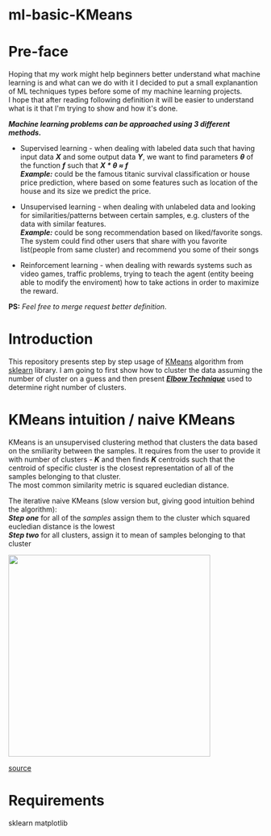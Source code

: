 # ml-basic-KMeans

# Pre-face
Hoping that my work might help beginners better understand what machine learning is and what can we do with it I decided to put a small explanantion of ML techniques types before some of my machine learning projects.  
I hope that after reading following definition it will be easier to understand what is it that I'm trying to show and how it's done.

***Machine learning problems can be approached using 3 different methods.***
* Supervised learning - when dealing with labeled data such that having input data ***_X_*** and some output data ***_Y_***, we want to find parameters ***_θ_*** of the function ***_f_*** such that ***_X_ *  _θ_ ≈ _f_***  
***Example:*** could be the famous titanic survival classification or house price prediction, where based on some features such as location of the house and its size we predict the price.  

* Unsupervised learning - when dealing with unlabeled data and looking for similarities/patterns between certain samples, e.g. clusters of the data with similar features.  
***Example:*** could be song recommendation based on liked/favorite songs. The system could find other users that share with you favorite list(people from same cluster) and recommend you some of their songs

* Reinforcement learning - when dealing with rewards systems such as video games, traffic problems, trying to teach the agent (entity beeing able to modify the enviroment) how to take actions in order to maximize the reward.

**PS:**
_Feel free to merge request better definition_.

# Introduction
This repository presents step by step usage of [KMeans](https://scikit-learn.org/stable/modules/generated/sklearn.cluster.KMeans.html#sklearn.cluster.KMeans) algorithm from [sklearn](https://scikit-learn.org/stable/) library. I am going to first show how to cluster the data assuming the number of cluster on a guess and then present [***Elbow Technique***](https://en.wikipedia.org/wiki/Elbow_method_(clustering)#:~:text=In%20cluster%20analysis%2C%20the%20elbow,number%20of%20clusters%20to%20use) used to determine right number of clusters.

# KMeans intuition / naive KMeans
KMeans is an unsupervised clustering method that clusters the data based on the smiliarity between the samples. 
It requires from the user to provide it with number of clusters - ***K*** and then finds ***K*** centroids such that the centroid of specific cluster is the closest representation of all of the samples belonging to that cluster.  
The most common similarity metric is squared eucledian distance.

The iterative naive KMeans (slow version but, giving good intuition behind the algorithm):  
***Step one*** for all of the _samples_ assign them to the cluster which squared eucledian distance is the lowest  
***Step two*** for all clusters, assign it to mean of samples belonging to that cluster  

<img src="https://upload.wikimedia.org/wikipedia/commons/e/ea/K-means_convergence.gif" width="400" height="400"/>

[source](https://commons.wikimedia.org/wiki/File:K-means_convergence.gif)

# Requirements
sklearn
matplotlib

